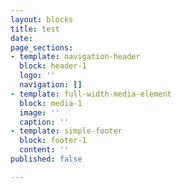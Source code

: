 ```yaml
---
layout: blocks
title: test
date: 
page_sections:
- template: navigation-header
  block: header-1
  logo: ''
  navigation: []
- template: full-width-media-element
  block: media-1
  image: ''
  caption: ''
- template: simple-footer
  block: footer-1
  content: ''
published: false

---
```

